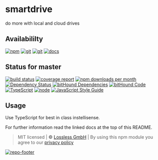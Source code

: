 # smartdrive
do more with local and cloud drives

## Availabililty
[![npm](https://pushrocks.gitlab.io/assets/repo-button-npm.svg)](https://www.npmjs.com/package/smartdrive)
[![git](https://pushrocks.gitlab.io/assets/repo-button-git.svg)](https://GitLab.com/pushrocks/smartdrive)
[![git](https://pushrocks.gitlab.io/assets/repo-button-mirror.svg)](https://github.com/pushrocks/smartdrive)
[![docs](https://pushrocks.gitlab.io/assets/repo-button-docs.svg)](https://pushrocks.gitlab.io/smartdrive/)

## Status for master
[![build status](https://GitLab.com/pushrocks/smartdrive/badges/master/build.svg)](https://GitLab.com/pushrocks/smartdrive/commits/master)
[![coverage report](https://GitLab.com/pushrocks/smartdrive/badges/master/coverage.svg)](https://GitLab.com/pushrocks/smartdrive/commits/master)
[![npm downloads per month](https://img.shields.io/npm/dm/smartdrive.svg)](https://www.npmjs.com/package/smartdrive)
[![Dependency Status](https://david-dm.org/pushrocks/smartdrive.svg)](https://david-dm.org/pushrocks/smartdrive)
[![bitHound Dependencies](https://www.bithound.io/github/pushrocks/smartdrive/badges/dependencies.svg)](https://www.bithound.io/github/pushrocks/smartdrive/master/dependencies/npm)
[![bitHound Code](https://www.bithound.io/github/pushrocks/smartdrive/badges/code.svg)](https://www.bithound.io/github/pushrocks/smartdrive)
[![TypeScript](https://img.shields.io/badge/TypeScript-2.x-blue.svg)](https://nodejs.org/dist/latest-v6.x/docs/api/)
[![node](https://img.shields.io/badge/node->=%206.x.x-blue.svg)](https://nodejs.org/dist/latest-v6.x/docs/api/)
[![JavaScript Style Guide](https://img.shields.io/badge/code%20style-standard-brightgreen.svg)](http://standardjs.com/)

## Usage
Use TypeScript for best in class instellisense.

For further information read the linked docs at the top of this README.

> MIT licensed | **&copy;** [Lossless GmbH](https://lossless.gmbh)
| By using this npm module you agree to our [privacy policy](https://lossless.gmbH/privacy.html)

[![repo-footer](https://pushrocks.gitlab.io/assets/repo-footer.svg)](https://push.rocks)
